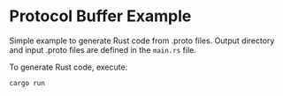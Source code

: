 # Protocol Buffer Example

Simple example to generate Rust code from .proto files.
Output directory and input .proto files are defined in the `main.rs` file.

To generate Rust code, execute:
```bash
cargo run
```